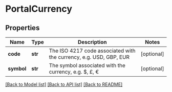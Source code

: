 # PortalCurrency

## Properties
Name | Type | Description | Notes
------------ | ------------- | ------------- | -------------
**code** | **str** | The ISO 4217 code associated with the currency, e.g. USD, GBP, EUR | [optional] 
**symbol** | **str** | The symbol associated with the currency, e.g. $, £, € | [optional] 

[[Back to Model list]](../README.md#documentation-for-models) [[Back to API list]](../README.md#documentation-for-api-endpoints) [[Back to README]](../README.md)


